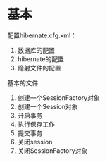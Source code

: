# 基本

配置hibernate.cfg.xml：

1. 数据库的配置
2. hibernate的配置
3. 隐射文件的配置

基本的文件

1. 创建一个SessionFactory对象
2. 创建一个Session对象
3. 开启事务
4. 执行保存工作
5. 提交事务
6. 关闭session
7. 关闭SessionFactory对象

